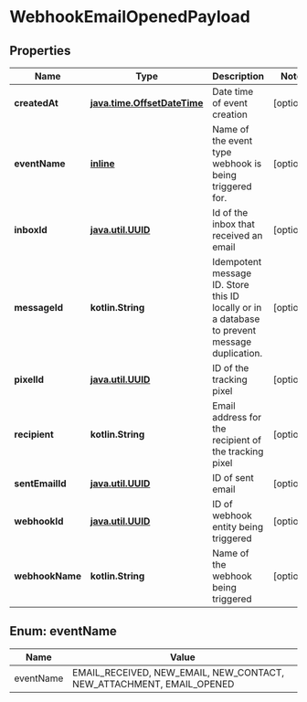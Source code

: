 
# WebhookEmailOpenedPayload

## Properties
Name | Type | Description | Notes
------------ | ------------- | ------------- | -------------
**createdAt** | [**java.time.OffsetDateTime**](java.time.OffsetDateTime) | Date time of event creation |  [optional]
**eventName** | [**inline**](#EventNameEnum) | Name of the event type webhook is being triggered for. |  [optional]
**inboxId** | [**java.util.UUID**](java.util.UUID) | Id of the inbox that received an email |  [optional]
**messageId** | **kotlin.String** | Idempotent message ID. Store this ID locally or in a database to prevent message duplication. |  [optional]
**pixelId** | [**java.util.UUID**](java.util.UUID) | ID of the tracking pixel |  [optional]
**recipient** | **kotlin.String** | Email address for the recipient of the tracking pixel |  [optional]
**sentEmailId** | [**java.util.UUID**](java.util.UUID) | ID of sent email |  [optional]
**webhookId** | [**java.util.UUID**](java.util.UUID) | ID of webhook entity being triggered |  [optional]
**webhookName** | **kotlin.String** | Name of the webhook being triggered |  [optional]


<a name="EventNameEnum"></a>
## Enum: eventName
Name | Value
---- | -----
eventName | EMAIL_RECEIVED, NEW_EMAIL, NEW_CONTACT, NEW_ATTACHMENT, EMAIL_OPENED



